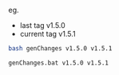 eg. 

-  last tag v1.5.0
-  current tag v1.5.1

```bash
bash genChanges v1.5.0 v1.5.1
```

```batch
genChanges.bat v1.5.0 v1.5.1
```